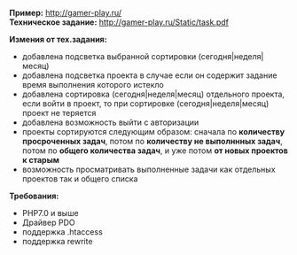 <b>Пример:</b> http://gamer-play.ru/ <br>
<b>Техническое задание:</b> http://gamer-play.ru/Static/task.pdf

<b>Измения от тех.задания:</b>
 - добавлена подсветка выбранной сортировки (сегодня|неделя|месяц)
 - добавлена подсветка проекта в случае если он содержит задание время выполнения которого истекло
 - добавлена сортировка (сегодня|неделя|месяц) отдельного проекта, если войти в проект, то при сортировке (сегодня|неделя|месяц) проект не теряется
 - добавлена возможность выйти с авторизации
 - проекты сортируются следующим образом: сначала по <b>количеству просроченных задач</b>, потом по <b>количеству не выполннных задач</b>, потом по <b>общего количества задач</b>, и уже потом <b>от новых проектов к старым</b>
 - возможность просматривать выполненные задачи как отдельных проектов так и общего списка

<b>Требования:</b>
 - PHP7.0 и выше
 - Драйвер PDO
 - поддержка .htaccess
 - поддержка rewrite
